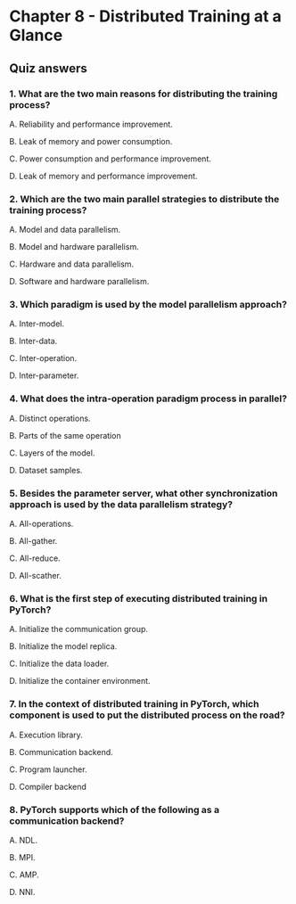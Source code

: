 # Chapter 8 - Distributed Training at a Glance

## Quiz answers

### 1. What are the two main reasons for distributing the training process?

A. Reliability and performance improvement.

B. Leak of memory and power consumption.

C. Power consumption and performance improvement.

D. Leak of memory and performance improvement.

### 2. Which are the two main parallel strategies to distribute the training process?

A. Model and data parallelism.

B. Model and hardware parallelism.

C. Hardware and data parallelism.

D. Software and hardware parallelism.

### 3. Which paradigm is used by the model parallelism approach?

A. Inter-model.

B. Inter-data.

C. Inter-operation.

D. Inter-parameter.

### 4. What does the intra-operation paradigm process in parallel?

A. Distinct operations.

B. Parts of the same operation

C. Layers of the model.

D. Dataset samples.

### 5. Besides the parameter server, what other synchronization approach is used by the data parallelism strategy?

A. All-operations.

B. All-gather.

C. All-reduce.

D. All-scather.

### 6. What is the first step of executing distributed training in PyTorch?

A. Initialize the communication group.

B. Initialize the model replica.

C. Initialize the data loader.

D. Initialize the container environment.

### 7. In the context of distributed training in PyTorch, which component is used to put the distributed process on the road?

A. Execution library.

B. Communication backend.

C. Program launcher.

D. Compiler backend

### 8. PyTorch supports which of the following as a communication backend?

A. NDL.

B. MPI.

C. AMP.

D. NNI.
